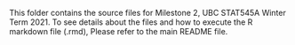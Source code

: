 This folder contains the source files for Milestone 2, UBC STAT545A Winter Term 2021. To see details about the files and how to execute the R markdown file (.rmd), Please refer to the main README file.
